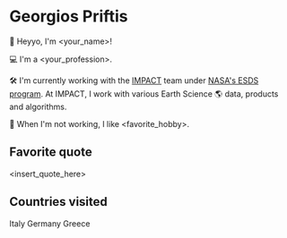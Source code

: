# Georgios Priftis

👋  Heyyo, I'm <your_name>!

💻  I'm a <your_profession>.

🛠️  I'm currently working with the [IMPACT](https://impact.earthdata.nasa.gov/) team under [NASA's ESDS program](https://earthdata.nasa.gov/esds).
At IMPACT, I work with various Earth Science 🌎 data, products and algorithms.

🎨  When I'm not working, I like <favorite_hobby>.


## Favorite quote

<insert_quote_here>

## Countries visited

Italy
Germany
Greece
